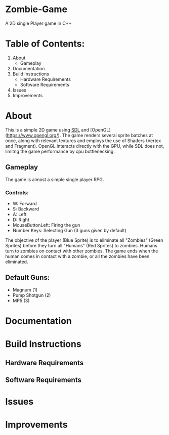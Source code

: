 # Zombie-Game
A 2D single Player game in C++

# Table of Contents:
  1. About
     - Gameplay
  2. Documentation
  3. Build Instructions
     - Hardware Requirements
     - Software Requirements
  4. Issues
  5. Improvements
 
# About
This is a simple 2D game using [SDL](https://www.libsdl.org/) and [OpenGL] (https://www.opengl.org/). The game renders several sprite batches at once, along with relevant textures and employs the use of Shaders (Vertex and Fragment). OpenGL interacts directly with the GPU, while SDL does not, limitng the game performance by cpu bottlenecking. 
## Gameplay
The game is almost a simple single player RPG. 
### Controls:
- W: Forward
- S: Backward
- A: Left
- D: Right
- MouseButtonLeft: Firing the gun
- Number Keys: Selecting Gun (3 guns given by default)

The objective of the player (Blue Sprite) is to eliminate all "Zombies" (Green Sprites) before they turn all "Humans" (Red Sprites) to zombies. Humans turn to zombies on contact with other zombies. The game ends when the human comes in contact with a zombie, or all the zombies have been eliminated. 

## Default Guns:
- Magnum (1)
- Pump Shotgun (2)
- MP5 (3)

# Documentation


# Build Instructions
## Hardware Requirements
## Software Requirements

# Issues

# Improvements
  
  
